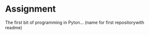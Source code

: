 Assignment
==========

The first bit of programming in Pyton... (name for first repositorywith readme)
